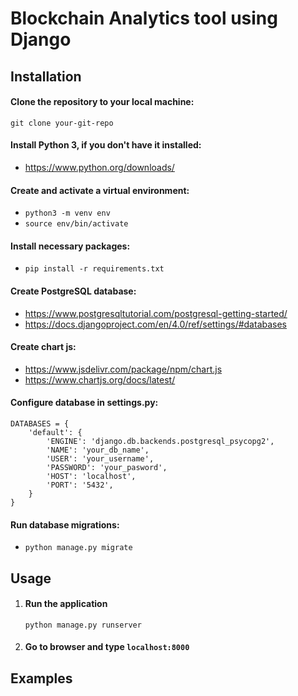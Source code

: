 # Blockchain Analytics tool using Django

## Installation
#### Clone the repository to your local machine:
``git clone your-git-repo``  
#### Install Python 3, if you don't have it installed:
* https://www.python.org/downloads/
#### Create and activate a virtual environment:
* `python3 -m venv env`
* `source env/bin/activate`
#### Install necessary packages:
* `pip install -r requirements.txt`
#### Create PostgreSQL database:
* https://www.postgresqltutorial.com/postgresql-getting-started/
* https://docs.djangoproject.com/en/4.0/ref/settings/#databases
#### Create chart js:
* https://www.jsdelivr.com/package/npm/chart.js
* https://www.chartjs.org/docs/latest/
#### Configure database in settings.py:
```
DATABASES = {
    'default': {
        'ENGINE': 'django.db.backends.postgresql_psycopg2',
        'NAME': 'your_db_name',
        'USER': 'your_username',
        'PASSWORD': 'your_pasword',
        'HOST': 'localhost',
        'PORT': '5432',
    }
}
```
#### Run database migrations:
* `python manage.py migrate`
## Usage
1. #### Run the application
    `python manage.py runserver` 
2. #### Go to browser and type `localhost:8000`
## Examples
